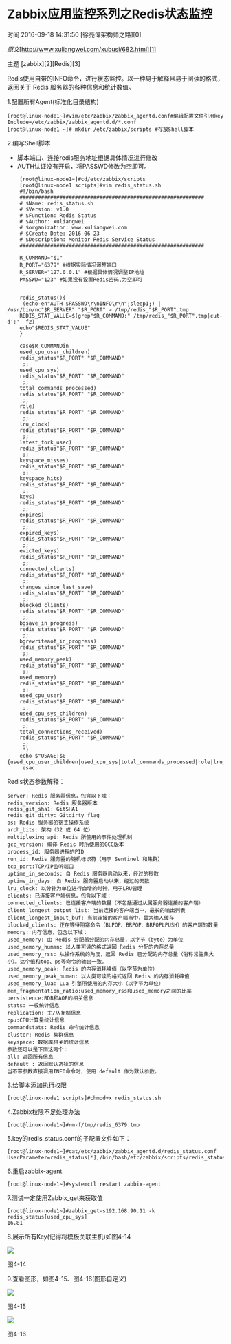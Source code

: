 # Zabbix应用监控系列之Redis状态监控

 时间 2016-09-18 14:31:50  [徐亮偉架构师之路][0]

_原文_[http://www.xuliangwei.com/xubusi/682.html][1]

 主题 [zabbix][2][Redis][3]

Redis使用自带的INFO命令，进行状态监控。以一种易于解释且易于阅读的格式，返回关于 Redis 服务器的各种信息和统计数值。

1.配置所有Agent(标准化目录结构)

    [root@linux-node1~]#vim/etc/zabbix/zabbix_agentd.conf#编辑配置文件引用key
    Include=/etc/zabbix/zabbix_agentd.d/*.conf
    [root@linux-node1 ~]# mkdir /etc/zabbix/scripts #存放Shell脚本

2.编写Shell脚本

* 脚本端口、连接redis服务地址根据具体情况进行修改
* AUTH认证没有开启，将PASSWD修改为空即可。
```
    [root@linux-node1~]#cd/etc/zabbix/scripts
    [root@linux-node1 scripts]#vim redis_status.sh
    #!/bin/bash
    ############################################################
    # $Name: redis_status.sh
    # $Version: v1.0
    # $Function: Redis Status
    # $Author: xuliangwei
    # $organization: www.xuliangwei.com
    # $Create Date: 2016-06-23
    # $Description: Monitor Redis Service Status
    ############################################################
    
    R_COMMAND="$1"
    R_PORT="6379" #根据实际情况调整端口
    R_SERVER="127.0.0.1" #根据具体情况调整IP地址
    PASSWD="123" #如果没有设置Redis密码,为空即可
    
    
    redis_status(){
     (echo-en"AUTH $PASSWD\r\nINFO\r\n";sleep1;) | /usr/bin/nc"$R_SERVER" "$R_PORT" > /tmp/redis_"$R_PORT".tmp
    REDIS_STAT_VALUE=$(grep"$R_COMMAND:" /tmp/redis_"$R_PORT".tmp|cut-d':' -f2)
    echo"$REDIS_STAT_VALUE"
    }
    
    case$R_COMMANDin
    used_cpu_user_children)
    redis_status"$R_PORT" "$R_COMMAND"
     ;;
    used_cpu_sys)
    redis_status"$R_PORT" "$R_COMMAND"
     ;;
    total_commands_processed)
    redis_status"$R_PORT" "$R_COMMAND"
     ;;
    role)
    redis_status"$R_PORT" "$R_COMMAND"
     ;;
    lru_clock)
    redis_status"$R_PORT" "$R_COMMAND"
     ;;
    latest_fork_usec)
    redis_status"$R_PORT" "$R_COMMAND"
     ;;
    keyspace_misses)
    redis_status"$R_PORT" "$R_COMMAND"
     ;;
    keyspace_hits)
    redis_status"$R_PORT" "$R_COMMAND"
     ;;
    keys)
    redis_status"$R_PORT" "$R_COMMAND"
     ;;
    expires)
    redis_status"$R_PORT" "$R_COMMAND"
     ;;
    expired_keys)
    redis_status"$R_PORT" "$R_COMMAND"
     ;;
    evicted_keys)
    redis_status"$R_PORT" "$R_COMMAND"
     ;;
    connected_clients)
    redis_status"$R_PORT" "$R_COMMAND"
     ;;
    changes_since_last_save)
    redis_status"$R_PORT" "$R_COMMAND"
     ;;
    blocked_clients)
    redis_status"$R_PORT" "$R_COMMAND"
     ;;
    bgsave_in_progress)
    redis_status"$R_PORT" "$R_COMMAND"
     ;;
    bgrewriteaof_in_progress)
    redis_status"$R_PORT" "$R_COMMAND"
     ;;
    used_memory_peak)
    redis_status"$R_PORT" "$R_COMMAND"
     ;;
    used_memory)
    redis_status"$R_PORT" "$R_COMMAND"
     ;;
    used_cpu_user)
    redis_status"$R_PORT" "$R_COMMAND"
     ;;
    used_cpu_sys_children)
    redis_status"$R_PORT" "$R_COMMAND"
     ;;
    total_connections_received)
    redis_status"$R_PORT" "$R_COMMAND"
     ;;
     *)
    echo $"USAGE:$0 {used_cpu_user_children|used_cpu_sys|total_commands_processed|role|lru_clock|latest_fork_usec|keyspace_misses|keyspace_hits|keys|expires|expired_keys|connected_clients|changes_since_last_save|blocked_clients|bgrewriteaof_in_progress|used_memory_peak|used_memory|used_cpu_user|used_cpu_sys_children|total_connections_received}"
     esac
```

Redis状态参数解释：

    server: Redis 服务器信息，包含以下域：
    redis_version: Redis 服务器版本
    redis_git_sha1: GitSHA1
    redis_git_dirty: Gitdirty flag
    os: Redis 服务器的宿主操作系统
    arch_bits: 架构（32 或 64 位）
    multiplexing_api: Redis 所使用的事件处理机制
    gcc_version: 编译 Redis 时所使用的GCC版本
    process_id: 服务器进程的PID
    run_id: Redis 服务器的随机标识符（用于 Sentinel 和集群）
    tcp_port:TCP/IP监听端口
    uptime_in_seconds: 自 Redis 服务器启动以来，经过的秒数
    uptime_in_days: 自 Redis 服务器启动以来，经过的天数
    lru_clock: 以分钟为单位进行自增的时钟，用于LRU管理
    clients: 已连接客户端信息，包含以下域：
    connected_clients: 已连接客户端的数量（不包括通过从属服务器连接的客户端）
    client_longest_output_list: 当前连接的客户端当中，最长的输出列表
    client_longest_input_buf: 当前连接的客户端当中，最大输入缓存
    blocked_clients: 正在等待阻塞命令（BLPOP、BRPOP、BRPOPLPUSH）的客户端的数量
    memory: 内存信息，包含以下域：
    used_memory: 由 Redis 分配器分配的内存总量，以字节（byte）为单位
    used_memory_human: 以人类可读的格式返回 Redis 分配的内存总量
    used_memory_rss: 从操作系统的角度，返回 Redis 已分配的内存总量（俗称常驻集大小）。这个值和top、ps等命令的输出一致。
    used_memory_peak: Redis 的内存消耗峰值（以字节为单位）
    used_memory_peak_human: 以人类可读的格式返回 Redis 的内存消耗峰值
    used_memory_lua: Lua 引擎所使用的内存大小（以字节为单位）
    mem_fragmentation_ratio:used_memory_rss和used_memory之间的比率
    persistence:RDB和AOF的相关信息
    stats: 一般统计信息
    replication: 主/从复制信息
    cpu:CPU计算量统计信息
    commandstats: Redis 命令统计信息
    cluster: Redis 集群信息
    keyspace: 数据库相关的统计信息
    参数还可以是下面这两个：
    all: 返回所有信息
    default : 返回默认选择的信息
    当不带参数直接调用INFO命令时，使用 default 作为默认参数。

3.给脚本添加执行权限

    [root@linux-node1 scripts]#chmod+x redis_status.sh

4.Zabbix权限不足处理办法

    [root@linux-node1~]#rm-f/tmp/redis_6379.tmp

5.key的redis_status.conf的子配置文件如下：

    [root@linux-node1~]#cat/etc/zabbix/zabbix_agentd.d/redis_status.conf
    UserParameter=redis_status[*],/bin/bash/etc/zabbix/scripts/redis_status.sh"$1"

6.重启zabbix-agent

    [root@linux-node1~]#systemctl restart zabbix-agent

7.测试一定使用Zabbix_get来获取值

    [root@linux-node1~]#zabbix_get-s192.168.90.11 -k redis_status[used_cpu_sys]
    16.81

8.展示所有Key(记得将模板关联主机)如图4-14

![][4]

图4-14

9.查看图形，如图4-15、图4-16(图形自定义)

![][5]

图4-15

![][6]

图4-16


[1]: http://www.xuliangwei.com/xubusi/682.html

[4]: ../img/4-14.png
[5]: ../img/4-15.png
[6]: ../img/4-16.png